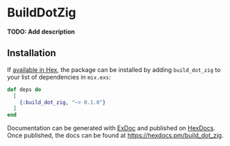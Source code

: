 # BuildDotZig

**TODO: Add description**

## Installation

If [available in Hex](https://hex.pm/docs/publish), the package can be installed
by adding `build_dot_zig` to your list of dependencies in `mix.exs`:

```elixir
def deps do
  [
    {:build_dot_zig, "~> 0.1.0"}
  ]
end
```

Documentation can be generated with [ExDoc](https://github.com/elixir-lang/ex_doc)
and published on [HexDocs](https://hexdocs.pm). Once published, the docs can
be found at <https://hexdocs.pm/build_dot_zig>.

